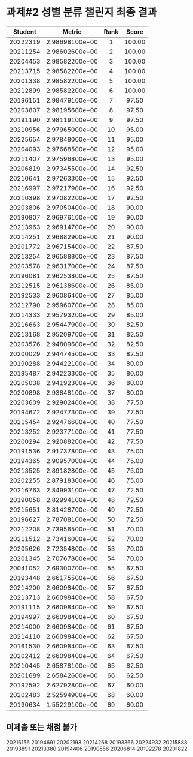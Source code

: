 # 과제#2 성별 분류 챌린지 최종 결과
| Student | Metric | Rank | Score |
|:---:|:---:|:---:|:---:|
| 20222319 | 2.98698100e+00 | 1 | 100.00 |
| 20211254 | 2.98602600e+00 | 2 | 100.00 |
| 20204453 | 2.98582200e+00 | 3 | 100.00 |
| 20213715 | 2.98582200e+00 | 4 | 100.00 |
| 20201338 | 2.98582200e+00 | 5 | 100.00 |
| 20212899 | 2.98582200e+00 | 6 | 100.00 |
| 20196151 | 2.98479100e+00 | 7 | 97.50 |
| 20203807 | 2.98195600e+00 | 8 | 97.50 |
| 20191190 | 2.98119100e+00 | 9 | 97.50 |
| 20210956 | 2.97965000e+00 | 10 | 95.00 |
| 20225654 | 2.97848000e+00 | 11 | 95.00 |
| 20204093 | 2.97668500e+00 | 12 | 95.00 |
| 20211407 | 2.97596800e+00 | 13 | 95.00 |
| 20206819 | 2.97345500e+00 | 14 | 92.50 |
| 20210641 | 2.97263300e+00 | 15 | 92.50 |
| 20216997 | 2.97217900e+00 | 16 | 92.50 |
| 20210398 | 2.97082200e+00 | 17 | 92.50 |
| 20203806 | 2.97050400e+00 | 18 | 90.00 |
| 20190807 | 2.96976100e+00 | 19 | 90.00 |
| 20213963 | 2.96914700e+00 | 20 | 90.00 |
| 20214251 | 2.96882900e+00 | 21 | 90.00 |
| 20201772 | 2.96715400e+00 | 22 | 87.50 |
| 20213254 | 2.96588800e+00 | 23 | 87.50 |
| 20203578 | 2.96317000e+00 | 24 | 87.50 |
| 20196081 | 2.96253800e+00 | 25 | 87.50 |
| 20212515 | 2.96138600e+00 | 26 | 85.00 |
| 20192533 | 2.96086400e+00 | 27 | 85.00 |
| 20212790 | 2.95960700e+00 | 28 | 85.00 |
| 20214333 | 2.95793200e+00 | 29 | 85.00 |
| 20216663 | 2.95447900e+00 | 30 | 82.50 |
| 20213168 | 2.95209700e+00 | 31 | 82.50 |
| 20203576 | 2.94809600e+00 | 32 | 82.50 |
| 20200029 | 2.94474500e+00 | 33 | 82.50 |
| 20190288 | 2.94422100e+00 | 34 | 80.00 |
| 20195487 | 2.94223300e+00 | 35 | 80.00 |
| 20205038 | 2.94192300e+00 | 36 | 80.00 |
| 20200898 | 2.93848100e+00 | 37 | 80.00 |
| 20203609 | 2.92902400e+00 | 38 | 77.50 |
| 20194672 | 2.92477300e+00 | 39 | 77.50 |
| 20215454 | 2.92476600e+00 | 40 | 77.50 |
| 20213252 | 2.92377100e+00 | 41 | 77.50 |
| 20200294 | 2.92088200e+00 | 42 | 77.50 |
| 20191536 | 2.91737800e+00 | 43 | 75.00 |
| 20194365 | 2.90957000e+00 | 44 | 75.00 |
| 20213525 | 2.89182800e+00 | 45 | 75.00 |
| 20202255 | 2.87918300e+00 | 46 | 75.00 |
| 20216763 | 2.84993100e+00 | 47 | 72.50 |
| 20190058 | 2.82994100e+00 | 48 | 72.50 |
| 20215651 | 2.81428700e+00 | 49 | 72.50 |
| 20196627 | 2.78708100e+00 | 50 | 72.50 |
| 20212208 | 2.73956500e+00 | 51 | 70.00 |
| 20211512 | 2.73416000e+00 | 52 | 70.00 |
| 20205626 | 2.72354800e+00 | 53 | 70.00 |
| 20201345 | 2.70767800e+00 | 54 | 70.00 |
| 20041052 | 2.69300700e+00 | 55 | 67.50 |
| 20193448 | 2.66175500e+00 | 56 | 67.50 |
| 20214200 | 2.66098400e+00 | 57 | 67.50 |
| 20213713 | 2.66098400e+00 | 58 | 67.50 |
| 20191115 | 2.66098400e+00 | 59 | 67.50 |
| 20194997 | 2.66098400e+00 | 60 | 67.50 |
| 20214000 | 2.66098400e+00 | 61 | 67.50 |
| 20214110 | 2.66098400e+00 | 62 | 67.50 |
| 20161530 | 2.66098400e+00 | 63 | 67.50 |
| 20202412 | 2.66098400e+00 | 64 | 67.50 |
| 20210445 | 2.65878100e+00 | 65 | 62.50 |
| 20201689 | 2.65842600e+00 | 66 | 62.50 |
| 20192592 | 2.62792800e+00 | 67 | 60.00 |
| 20202483 | 2.52594900e+00 | 68 | 60.00 |
| 20190634 | 1.55229100e+00 | 69 | 60.00 |


## 미제출 또는 채점 불가
20216156
20194691
20202193
20214268
20193366
20224932
20215888
20193891
20213380
20194406
20190556
20206814
20192278
20201822
